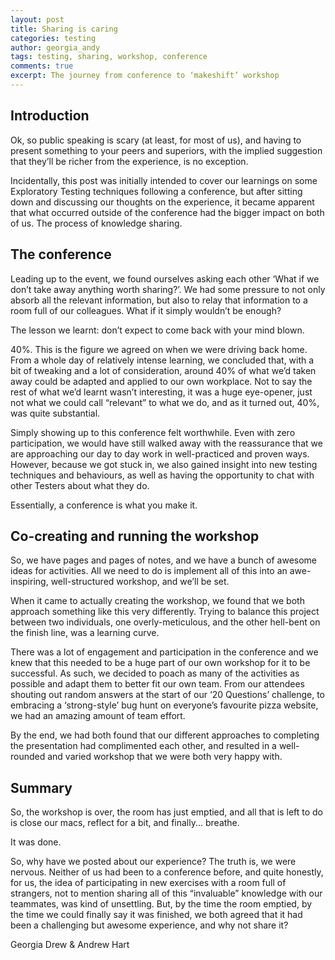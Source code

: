 ```yaml
---
layout: post
title: Sharing is caring
categories: testing
author: georgia_andy
tags: testing, sharing, workshop, conference
comments: true
excerpt: The journey from conference to ‘makeshift’ workshop
---
```




## Introduction
Ok, so public speaking is scary (at least, for most of us), and having to present something to your peers and superiors, with the implied suggestion that they’ll be richer from the experience, is no exception.

Incidentally, this post was initially intended to cover our learnings on some Exploratory Testing techniques following a conference, but after sitting down and discussing our thoughts on the experience, it became apparent that what occurred outside of the conference had the bigger impact on both of us. The process of knowledge sharing.

## The conference
Leading up to the event, we found ourselves asking each other ‘What if we don’t take away anything worth sharing?’. We had some pressure to not only absorb all the relevant information, but also to relay that information to a room full of our colleagues. What if it simply wouldn’t be enough?

The lesson we learnt: don’t expect to come back with your mind blown.

40%. This is the figure we agreed on when we were driving back home. From a whole day of relatively intense learning, we concluded that, with a bit of tweaking and a lot of consideration, around 40% of what we’d taken away could be adapted and applied to our own workplace. Not to say the rest of what we’d learnt wasn’t interesting, it was a huge eye-opener, just not what we could call “relevant” to what we do, and as it turned out, 40%, was quite substantial.

Simply showing up to this conference felt worthwhile.
Even with zero participation, we would have still walked away with the reassurance that we are approaching our day to day work in well-practiced and proven ways. However, because we got stuck in, we also gained insight into new testing techniques and behaviours, as well as having the opportunity to chat with other Testers about what they do.

Essentially, a conference is what you make it.

## Co-creating and running the workshop
So, we have pages and pages of notes, and we have a bunch of awesome ideas for activities. All we need to do is implement all of this into an awe-inspiring, well-structured workshop, and we’ll be set.

When it came to actually creating the workshop, we found that we both approach something like this very differently. Trying to balance this project between two individuals, one overly-meticulous, and the other hell-bent on the finish line, was a learning curve.

There was a lot of engagement and participation in the conference and we knew that this needed to be a huge part of our own workshop for it to be successful.
As such, we decided to poach as many of the activities as possible and adapt them to better fit our own team. From our attendees shouting out random answers at the start of our ‘20 Questions’ challenge, to embracing a ‘strong-style’ bug hunt on everyone’s favourite pizza website, we had an amazing amount of team effort.

By the end, we had both found that our different approaches to completing the presentation had complimented each other, and resulted in a well-rounded and varied workshop that we were both very happy with.

## Summary
So, the workshop is over, the room has just emptied, and all that is left to do is close our macs, reflect for a bit, and finally... breathe.

It was done.

So, why have we posted about our experience? 
The truth is, we were nervous. 
Neither of us had been to a conference before, and quite honestly, for us, the idea of participating in new exercises with a room full of strangers, not to mention sharing all of this “invaluable” knowledge with our teammates, was kind of unsettling. 
But, by the time the room emptied, by the time we could finally say it was finished, we both agreed that it had been a challenging but awesome experience, and why not share it?

Georgia Drew &amp; Andrew Hart